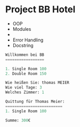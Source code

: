 # Project BB Hotel

- OOP
- Modules
- 
- Error Handling
- Docstring

~~~python
Willkommen bei BB
=================

1. Single Room 100
2. Double Room 150

Wie heißen Sie: thomas MEIER
Wie viel Tage: 3 
Welches Zimmer: 1 

Quittung für Thomas Meier:
=========================
1. Single Room 100 

Summe: 300€

~~~
